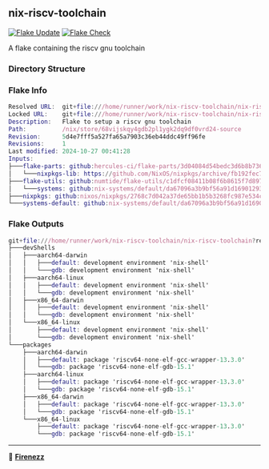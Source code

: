 ## nix-riscv-toolchain

[![Flake Update](https://github.com/Firenezz/nix-riscv-toolchain/actions/workflows/flake-update.yml/badge.svg)](https://github.com/Firenezz/nix-riscv-toolchain/blob/main/.github/workflows/flake-update.yml)
[![Flake Check](https://github.com/Firenezz/nix-riscv-toolchain/actions/workflows/flake-check.yml/badge.svg)](https://github.com/Firenezz/nix-riscv-toolchain/blob/main/.github/workflows/flake-check.yml)

A flake containing the riscv gnu toolchain
### Directory Structure



### Flake Info

```nix
Resolved URL:  git+file:///home/runner/work/nix-riscv-toolchain/nix-riscv-toolchain?shallow=1
Locked URL:    git+file:///home/runner/work/nix-riscv-toolchain/nix-riscv-toolchain?ref=refs/heads/main&rev=5d4e7fff5a527fa65a7903c36eb44ddc49ff96fe&shallow=1
Description:   Flake to setup a riscv gnu toolchain
Path:          /nix/store/68vijskqy4gdb2pl1ygk2dq9df0vrd24-source
Revision:      5d4e7fff5a527fa65a7903c36eb44ddc49ff96fe
Revisions:     1
Last modified: 2024-10-27 00:41:28
Inputs:
├───flake-parts: github:hercules-ci/flake-parts/3d04084d54bedc3d6b8b736c70ef449225c361b1 (2024-10-01 23:41:57)
│   └───nixpkgs-lib: https://github.com/NixOS/nixpkgs/archive/fb192fec7cc7a4c26d51779e9bab07ce6fa5597a.tar.gz?narHash=sha256-0xHYkMkeLVQAMa7gvkddbPqpxph%2BhDzdu1XdGPJR%2BOs%3D (2024-10-01 23:35:35)
├───flake-utils: github:numtide/flake-utils/c1dfcf08411b08f6b8615f7d8971a2bfa81d5e8a (2024-09-17 08:14:13)
│   └───systems: github:nix-systems/default/da67096a3b9bf56a91d16901293e51ba5b49a27e (2023-04-09 08:27:08)
├───nixpkgs: github:nixos/nixpkgs/2768c7d042a37de65bb1b5b3268fc987e534c49d (2024-10-23 06:41:50)
└───systems-default: github:nix-systems/default/da67096a3b9bf56a91d16901293e51ba5b49a27e (2023-04-09 08:27:08)

```

### Flake Outputs

```nix
git+file:///home/runner/work/nix-riscv-toolchain/nix-riscv-toolchain?ref=refs/heads/main&rev=5d4e7fff5a527fa65a7903c36eb44ddc49ff96fe&shallow=1
├───devShells
│   ├───aarch64-darwin
│   │   ├───default: development environment 'nix-shell'
│   │   └───gdb: development environment 'nix-shell'
│   ├───aarch64-linux
│   │   ├───default: development environment 'nix-shell'
│   │   └───gdb: development environment 'nix-shell'
│   ├───x86_64-darwin
│   │   ├───default: development environment 'nix-shell'
│   │   └───gdb: development environment 'nix-shell'
│   └───x86_64-linux
│       ├───default: development environment 'nix-shell'
│       └───gdb: development environment 'nix-shell'
└───packages
    ├───aarch64-darwin
    │   ├───default: package 'riscv64-none-elf-gcc-wrapper-13.3.0'
    │   └───gdb: package 'riscv64-none-elf-gdb-15.1'
    ├───aarch64-linux
    │   ├───default: package 'riscv64-none-elf-gcc-wrapper-13.3.0'
    │   └───gdb: package 'riscv64-none-elf-gdb-15.1'
    ├───x86_64-darwin
    │   ├───default: package 'riscv64-none-elf-gcc-wrapper-13.3.0'
    │   └───gdb: package 'riscv64-none-elf-gdb-15.1'
    └───x86_64-linux
        ├───default: package 'riscv64-none-elf-gcc-wrapper-13.3.0'
        └───gdb: package 'riscv64-none-elf-gdb-15.1'

```

---

👤 [**Firenezz**](https://github.com/Firenezz)
